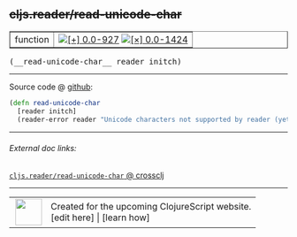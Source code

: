 ## ~~cljs.reader/read-unicode-char~~



 <table border="1">
<tr>
<td>function</td>
<td><a href="https://github.com/cljsinfo/cljs-api-docs/tree/0.0-927"><img valign="middle" alt="[+] 0.0-927" title="Added in 0.0-927" src="https://img.shields.io/badge/+-0.0--927-lightgrey.svg"></a> <a href="https://github.com/cljsinfo/cljs-api-docs/tree/0.0-1424"><img valign="middle" alt="[×] 0.0-1424" title="Removed in 0.0-1424" src="https://img.shields.io/badge/×-0.0--1424-red.svg"></a> </td>
</tr>
</table>


 <samp>
(__read-unicode-char__ reader initch)<br>
</samp>

---







Source code @ [github](https://github.com/clojure/clojurescript/blob/r1236/src/cljs/cljs/reader.cljs#L171-L173):

```clj
(defn read-unicode-char
  [reader initch]
  (reader-error reader "Unicode characters not supported by reader (yet)"))
```

<!--
Repo - tag - source tree - lines:

 <pre>
clojurescript @ r1236
└── src
    └── cljs
        └── cljs
            └── <ins>[reader.cljs:171-173](https://github.com/clojure/clojurescript/blob/r1236/src/cljs/cljs/reader.cljs#L171-L173)</ins>
</pre>

-->

---



###### External doc links:

[`cljs.reader/read-unicode-char` @ crossclj](http://crossclj.info/fun/cljs.reader.cljs/read-unicode-char.html)<br>

---

 <table>
<tr><td>
<img valign="middle" align="right" width="48px" src="http://i.imgur.com/Hi20huC.png">
</td><td>
Created for the upcoming ClojureScript website.<br>
[edit here] | [learn how]
</td></tr></table>

[edit here]:https://github.com/cljsinfo/cljs-api-docs/blob/master/cljsdoc/cljs.reader_read-unicode-char.cljsdoc
[learn how]:https://github.com/cljsinfo/cljs-api-docs/wiki/cljsdoc-files

<!--

This information was too distracting to show to readers, but I'll leave it
commented here since it is helpful to:

- pretty-print the data used to generate this document
- and show how to retrieve that data



The API data for this symbol:

```clj
{:ns "cljs.reader",
 :name "read-unicode-char",
 :signature ["[reader initch]"],
 :history [["+" "0.0-927"] ["-" "0.0-1424"]],
 :type "function",
 :full-name-encode "cljs.reader_read-unicode-char",
 :source {:code "(defn read-unicode-char\n  [reader initch]\n  (reader-error reader \"Unicode characters not supported by reader (yet)\"))",
          :title "Source code",
          :repo "clojurescript",
          :tag "r1236",
          :filename "src/cljs/cljs/reader.cljs",
          :lines [171 173]},
 :full-name "cljs.reader/read-unicode-char",
 :removed {:in "0.0-1424", :last-seen "0.0-1236"}}

```

Retrieve the API data for this symbol:

```clj
;; from Clojure REPL
(require '[clojure.edn :as edn])
(-> (slurp "https://raw.githubusercontent.com/cljsinfo/cljs-api-docs/catalog/cljs-api.edn")
    (edn/read-string)
    (get-in [:symbols "cljs.reader/read-unicode-char"]))
```

-->
